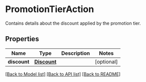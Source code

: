 # PromotionTierAction

Contains details about the discount applied by the promotion tier.

## Properties
Name | Type | Description | Notes
------------ | ------------- | ------------- | -------------
**discount** | [**Discount**](Discount.md) |  | [optional] 

[[Back to Model list]](../README.md#documentation-for-models) [[Back to API list]](../README.md#documentation-for-api-endpoints) [[Back to README]](../README.md)


